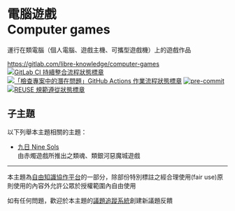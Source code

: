 # 電腦遊戲<br>Computer games

運行在類電腦（個人電腦、遊戲主機、可攜型遊戲機）上的遊戲作品

<https://gitlab.com/libre-knowledge/computer-games>  
[![GitLab CI 持續整合流程狀態標章](https://gitlab.com/libre-knowledge/computer-games/badges/main/pipeline.svg?ignore_skipped=true "點擊查看 GitLab CI 持續整合流程的運行狀態")](https://gitlab.com/libre-knowledge/computer-games/-/commits/main) [![「檢查專案中的潛在問題」GitHub Actions 作業流程狀態標章](https://github.com/libre-knowledge/computer-games/actions/workflows/check-potential-problems.yml/badge.svg "本專案使用 GitHub Actions 自動化檢查專案中的潛在問題")](https://github.com/libre-knowledge/computer-games/actions/workflows/check-potential-problems.yml) [![pre-commit](https://img.shields.io/badge/pre--commit-enabled-brightgreen?logo=pre-commit&logoColor=white "本專案使用 pre-commit 檢查專案中的潛在問題")](https://github.com/pre-commit/pre-commit) [![REUSE 規範遵從狀態標章](https://api.reuse.software/badge/gitlab.com/libre-knowledge/computer-games "本專案遵從 REUSE 規範降低軟體授權合規成本")](https://api.reuse.software/info/gitlab.com/libre-knowledge/computer-games)

## 子主題

以下列舉本主題相關的主題：

* [九日 Nine Sols](https://gitlab.com/libre-knowledge/nine-sols)  
  由赤燭遊戲所推出之類魂、類銀河惡魔城遊戲

<!--
## 基本概念

以下列舉本主題相關的基本概念說明資源：

（待補）

## 解決方案

以下列舉本主題相關的解決方案：

（待補）

## 參考資料

以下列舉撰寫本主題內容時所參考的第三方資源：

（待補）
-->

---

本主題為[自由知識協作平台](https://gitlab.com/libre-knowledge/libre-knowledge)的一部分，除部份特別標註之經合理使用(fair use)原則使用的內容外允許公眾於授權範圍內自由使用

如有任何問題，歡迎於本主題的[議題追蹤系統](https://gitlab.com/libre-knowledge/computer-games/-/issues)創建新議題反饋
